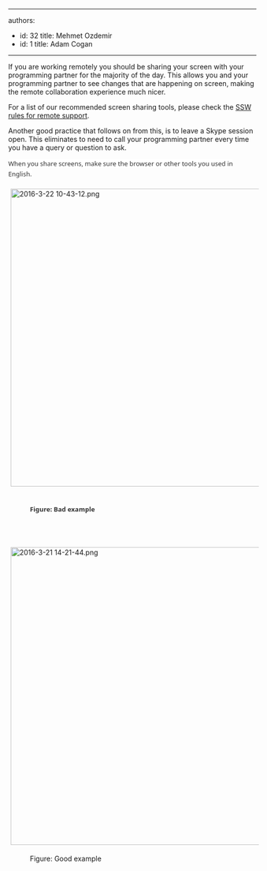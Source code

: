 

---
authors:
  - id: 32
    title: Mehmet Ozdemir
  - id: 1
    title: Adam Cogan
---




<span class='intro'> If you are working remotely you should be sharing your screen with your programming partner for the majority of the day. This allows you and your programming partner to see changes that are happening on screen, making the remote collaboration experience much nicer. </span>

<p class="p1">For a list of our recommended screen sharing tools, please check the 
   <span class="s1">
      <a href="/_layouts/15/FIXUPREDIRECT.ASPX?WebId=3dfc0e07-e23a-4cbb-aac2-e778b71166a2&amp;TermSetId=07da3ddf-0924-4cd2-a6d4-a4809ae20160&amp;TermId=f5be979b-fa7e-4bad-8a47-60fccd308df6">SSW rules for remote support</a>.​</span></p><p class="p1">​Another good practice that follows on from this, is to leave a S​kype session open. This eliminates to need to call your programming partner every time you have a query or question to ask.</p><p class="p1"><span style="font&#58;13px/20.8px &quot;segoe ui&quot;, segoe, tahoma, helvetica, arial, sans-serif;color&#58;#333333;text-transform&#58;none;text-indent&#58;0px;letter-spacing&#58;normal;word-spacing&#58;0px;float&#58;none;display&#58;inline !important;white-space&#58;normal;widows&#58;1;font-size-adjust&#58;none;font-stretch&#58;normal;background-color&#58;#ffffff;">When you share screens, make sure the<span class="Apple-converted-space">&#160;</span></span><span style="font&#58;13px/20.8px &quot;segoe ui&quot;, segoe, tahoma, helvetica, arial, sans-serif;color&#58;#333333;text-transform&#58;none;text-indent&#58;0px;letter-spacing&#58;normal;word-spacing&#58;0px;float&#58;none;display&#58;inline !important;white-space&#58;normal;widows&#58;1;font-size-adjust&#58;none;font-stretch&#58;normal;background-color&#58;#ffffff;">browser or other tools you used in English.</span></p><dl class="ssw15-rteElement-ImageArea"><img alt="2016-3-22 10-43-12.png" src="/SiteAssets/do-you-share-screens-when-working-remotely/2016-3-22%2010-43-12.png" style="margin&#58;5px;width&#58;604px;" />&#160;</dl><dd class="ssw15-rteElement-FigureBad">&#160;<span style="font&#58;bold 13px/20.8px &quot;segoe ui&quot;, segoe, tahoma, helvetica, arial, sans-serif;color&#58;#333333;text-transform&#58;none;text-indent&#58;0px;letter-spacing&#58;normal;word-spacing&#58;0px;float&#58;none;display&#58;inline !important;white-space&#58;normal;widows&#58;1;font-size-adjust&#58;none;font-stretch&#58;normal;background-color&#58;#ffffff;">Figure&#58; Bad example</span></dd><p class="ssw15-rteElement-FigureBad">&#160;</p><dl class="ssw15-rteElement-ImageArea">&#160;<img alt="2016-3-21 14-21-44.png" src="/SiteAssets/do-you-share-screens-when-working-remotely/2016-3-21%2014-21-44.png" style="margin&#58;5px;width&#58;604px;" /></dl><dd class="ssw15-rteElement-FigureGood">&#160;Figure&#58; Good example</dd>


